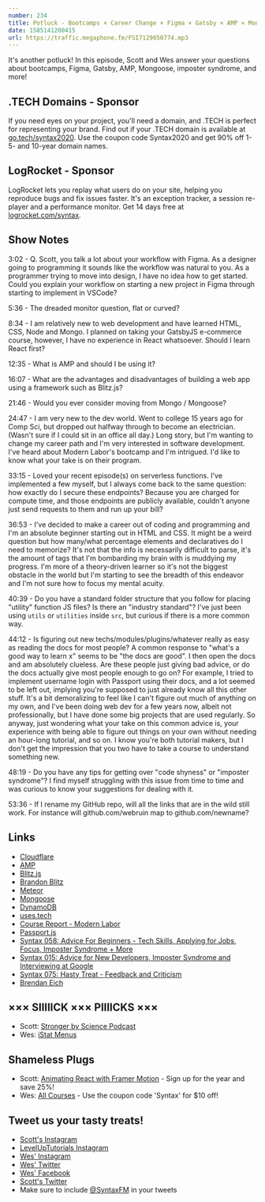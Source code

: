 ```yaml
---
number: 234
title: Potluck - Bootcamps × Career Change × Figma × Gatsby × AMP × Mongoose × More!
date: 1585141200415
url: https://traffic.megaphone.fm/FSI7129050774.mp3
---
```


It's another potluck! In this episode, Scott and Wes answer your questions about bootcamps, Figma, Gatsby, AMP, Mongoose, imposter syndrome, and more!

## .TECH Domains - Sponsor
If you need eyes on your project, you'll need a domain, and .TECH is perfect for representing your brand. Find out if your .TECH domain is available at [go.tech/syntax2020](https://go.tech/syntax2020). Use the coupon code Syntax2020 and get 90% off 1- 5- and 10-year domain names.

## LogRocket - Sponsor
LogRocket lets you replay what users do on your site, helping you reproduce bugs and fix issues faster. It's an exception tracker, a session re-player and a performance monitor. Get 14 days free at [logrocket.com/syntax](https://logrocket.com/syntax).

## Show Notes

3:02 - Q. Scott, you talk a lot about your workflow with Figma. As a designer going to programming it sounds like the workflow was natural to you. As a programmer trying to move into design, I have no idea how to get started. Could you explain your workflow on starting a new project in Figma through starting to implement in VSCode?

5:36 - The dreaded monitor question, flat or curved?

8:34 - I am relatively new to web development and have learned HTML, CSS, Node and Mongo. I planned on taking your GatsbyJS e-commerce course, however, I have no experience in React whatsoever. Should I learn React first?

12:35 - What is AMP and should I be using it?

16:07 - What are the advantages and disadvantages of building a web app using a framework such as Blitz.js?

21:46 - Would you ever consider moving from Mongo / Mongoose?

24:47 - I am very new to the dev world. Went to college 15 years ago for Comp Sci, but dropped out halfway through to become an electrician. (Wasn't sure if I could sit in an office all day.) Long story, but I'm wanting to change my career path and I'm very interested in software development. I've heard about Modern Labor's bootcamp and I'm intrigued. I'd like to know what your take is on their program.

33:15 - Loved your recent episode(s) on serverless functions. I've implemented a few myself, but I always come back to the same question: how exactly do I secure these endpoints? Because you are charged for compute time, and those endpoints are publicly available, couldn't anyone just send requests to them and run up your bill?

36:53 - I've decided to make a career out of coding and programming and I'm an absolute beginner starting out in HTML and CSS. It might be a weird question but how many/what percentage elements and declaratives do I need to memorize? It's not that the info is necessarily difficult to parse, it's the amount of tags that I'm bombarding my brain with is muddying my progress. I'm more of a theory-driven learner so it's not the biggest obstacle in the world but I'm starting to see the breadth of this endeavor and I'm not sure how to focus my mental acuity.

40:39 - Do you have a standard folder structure that you follow for placing "utility" function JS files? Is there an "industry standard"? I've just been using `utils` or `utilities` inside `src`, but curious if there is a more common way.

44:12 - Is figuring out new techs/modules/plugins/whatever really as easy as reading the docs for most people? A common response to "what's a good way to learn x" seems to be "the docs are good". I then open the docs and am absolutely clueless. Are these people just giving bad advice, or do the docs actually give most people enough to go on? For example, I tried to implement username login with Passport using their docs, and a lot seemed to be left out, implying you're supposed to just already know all this other stuff. It's a bit demoralizing to feel like I can't figure out much of anything on my own, and I've been doing web dev for a few years now, albeit not professionally, but I have done some big projects that are used regularly. So anyway, just wondering what your take on this common advice is, your experience with being able to figure out things on your own without needing an hour-long tutorial, and so on. I know you're both tutorial makers, but I don't get the impression that you two have to take a course to understand something new.

48:19 - Do you have any tips for getting over "code shyness" or "imposter syndrome"? I find myself struggling with this issue from time to time and was curious to know your suggestions for dealing with it.

53:36 - If I rename my GitHub repo, will all the links that are in the wild still work. For instance will github.com/webruin map to github.com/newname?	

## Links
* [Cloudflare](https://www.cloudflare.com/)
* [AMP](https://amp.dev/)
* [Blitz.js](https://blitzjs.com/)
* [Brandon Blitz](https://twitter.com/flybayer)
* [Meteor](https://www.meteor.com/)
* [Mongoose](https://mongoosejs.com/)
* [DynamoDB](https://docs.aws.amazon.com/amazondynamodb/latest/developerguide/Introduction.html)
* [uses.tech](https://uses.tech/)
* [Course Report - Modern Labor](https://www.coursereport.com/schools/modern-labor)
* [Passport.js](http://www.passportjs.org/)
* [Syntax 058: Advice For Beginners - Tech Skills, Applying for Jobs, Focus, Imposter Syndrome + More](https://syntax.fm/show/058/advice-for-beginners-tech-skills-applying-for-jobs-focus-imposter-syndrome-more)
* [Syntax 015: Advice for New Developers, Imposter Syndrome and Interviewing at Google](https://syntax.fm/show/015/advice-for-new-developers-imposter-syndrome-and-interviewing-at-google)
* [Syntax 075: Hasty Treat - Feedback and Criticism](https://syntax.fm/show/075/hasty-treat-feedback-and-criticism)
* [Brendan Eich](https://twitter.com/BrendanEich)

## ××× SIIIIICK ××× PIIIICKS ×××
* Scott: [Stronger by Science Podcast](https://www.strongerbyscience.com/podcast/)
* Wes: [iStat Menus](https://apps.apple.com/us/app/istat-menus/id1319778037)

## Shameless Plugs
* Scott: [Animating React with Framer Motion](https://www.leveluptutorials.com/pro) - Sign up for the year and save 25%!
* Wes: [All Courses](https://wesbos.com/courses/) - Use the coupon code 'Syntax' for $10 off!

## Tweet us your tasty treats!
* [Scott's Instagram](https://www.instagram.com/stolinski/)
* [LevelUpTutorials Instagram](https://www.instagram.com/LevelUpTutorials/)
* [Wes' Instagram](https://www.instagram.com/wesbos/)
* [Wes' Twitter](https://twitter.com/wesbos)
* [Wes' Facebook](https://www.facebook.com/wesbos.developer)
* [Scott's Twitter](https://twitter.com/stolinski)
* Make sure to include [@SyntaxFM](https://twitter.com/SyntaxFM) in your tweets